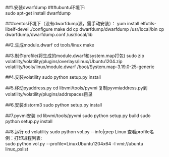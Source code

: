##1.安装dwarfdump
###ubuntu环境下:<br>
	sudo apt-get install dwarfdump

###centos环境下（没有dwarfdump源，需手动安装）：
	yum install elfutils-libelf-devel
	./configure
	make dd
	cp dwarfdump/dwarfdump /usr/local/bin
	cp dwarfdump/dwarfdump.conf /usr/local/lib

##2.生成module.dwarf
	cd tools/linux
	make

##3.制作profile(将生成的module.dwarf和system.map打包)
	sudo zip volatility/volatility/plugins/overlays/linux/Ubuntu1204.zip volatility/tools/linux/module.dwarf /boot/System.map-3.19.0-25-generic

##4.安装volatility
	sudo python setup.py install

##5.移动pyaddress.py
	cd libvmi/tools/pyvmi
	复制pyvmiaddress.py到volatility/volatility/plugins/addrspaces目录

##6.安装distorm3
	sudo python setup.py install

##7.pyvmi安装
	cd libvmi/tools/pyvmi
	sudo python setup.py build
	sudo python setup.py install

##8.运行
	cd volatility
	sudo python vol.py --info|grep Linux
	查看profile名<br>
	例：打印进程列表:<br>
	sudo python vol.py --profile=LinuxUbuntu1204x64 -l vmi://ubuntu linux_pslist 
